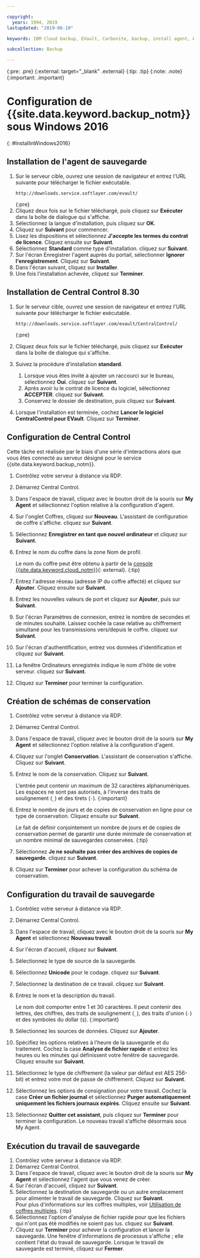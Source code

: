 ```yaml
---

copyright:
  years: 1994, 2019
lastupdated: "2019-06-10"

keywords: IBM Cloud backup, EVault, Carbonite, backup, install agent, Windows

subcollection: Backup

---
```

{:pre: .pre}
{:external: target="_blank" .external}
{:tip: .tip}
{:note: .note}
{:important: .important}

# Configuration de {{site.data.keyword.backup_notm}} sous Windows 2016
{: #InstallinWindows2016}

## Installation de l'agent de sauvegarde

1. Sur le serveur cible, ouvrez une session de navigateur et entrez l'URL suivante pour télécharger le fichier exécutable.
   ```
   http://downloads.service.softlayer.com/evault/
   ```
   {:pre}
2. Cliquez deux fois sur le fichier téléchargé, puis cliquez sur **Exécuter** dans la boîte de dialogue qui s'affiche.
3. Sélectionnez la langue d'installation, puis cliquez sur **OK**.
4. Cliquez sur **Suivant** pour commencer.
5. Lisez les dispositions et sélectionnez **J'accepte les termes du contrat de licence**. Cliquez ensuite sur **Suivant**.
6. Sélectionnez **Standard** comme type d'installation. cliquez sur **Suivant**.
7. Sur l'écran Enregistrer l'agent auprès du portail, sélectionner **Ignorer l'enregistrement**. Cliquez sur **Suivant**.
8. Dans l'écran suivant, cliquez sur **Installer**.
9. Une fois l'installation achevée, cliquez sur **Terminer**.

## Installation de Central Control 8.30

1. Sur le serveur cible, ouvrez une session de navigateur et entrez l'URL suivante pour télécharger le fichier exécutable.

   ```
   http://downloads.service.softlayer.com/evault/CentralControl/
   ```
   {:pre}

2. Cliquez deux fois sur le fichier téléchargé, puis cliquez sur **Exécuter** dans la boîte de dialogue qui s'affiche.
3. Suivez la procédure d'installation **standard**.
   1. Lorsque vous êtes invité à ajouter un raccourci sur le bureau, sélectionnez **Oui**. cliquez sur **Suivant**.
   2. Après avoir lu le contrat de licence du logiciel, sélectionnez **ACCEPTER**. cliquez sur **Suivant**.
   3. Conservez le dossier de destination, puis cliquez sur **Suivant**.
4. Lorsque l'installation est terminée, cochez **Lancer le logiciel CentralControl pour EVault**. Cliquez sur **Terminer**.


## Configuration de Central Control

Cette tâche est réalisée par le biais d'une série d'interactions alors que vous êtes connecté au serveur désigné pour le service {{site.data.keyword.backup_notm}}.

1. Contrôlez votre serveur à distance via RDP.
2. Démarrez Central Control.
3. Dans l'espace de travail, cliquez avec le bouton droit de la souris sur **My Agent** et sélectionnez l'option relative à la configuration d'agent.
4. Sur l'onglet Coffres, cliquez sur **Nouveau**. L'assistant de configuration de coffre s'affiche. cliquez sur **Suivant**.
5. Sélectionnez **Enregistrer en tant que nouvel ordinateur** et cliquez sur **Suivant**.
6. Entrez le nom du coffre dans la zone Nom de profil.

   Le nom du coffre peut être obtenu à partir de la [console {{site.data.keyword.cloud_notm}}](https://{DomainName}/classic/storage/backup){: external}.
   {:tip}
6. Entrez l'adresse réseau (adresse IP du coffre affecté) et cliquez sur **Ajouter**. Cliquez ensuite sur **Suivant**.
7. Entrez les nouvelles valeurs de port et cliquez sur **Ajouter**, puis sur **Suivant**.
8. Sur l'écran Paramètres de connexion, entrez le nombre de secondes et de minutes souhaité. Laissez cochée la case relative au chiffrement simultané pour les transmissions vers/depuis le coffre. cliquez sur **Suivant**.
9. Sur l'écran d'authentification, entrez vos données d'identification et cliquez sur **Suivant**.
10. La fenêtre Ordinateurs enregistrés indique le nom d'hôte de votre serveur. cliquez sur **Suivant**.
11.	Cliquez sur **Terminer** pour terminer la configuration.


## Création de schémas de conservation

1. Contrôlez votre serveur à distance via RDP.
2. Démarrez Central Control.
3. Dans l'espace de travail, cliquez avec le bouton droit de la souris sur **My Agent** et sélectionnez l'option relative à la configuration d'agent.
4. Cliquez sur l'onglet **Conservation**. L'assistant de conservation s'affiche. Cliquez sur **Suivant**.
5. Entrez le nom de la conservation. Cliquez sur **Suivant**.<br/>

   L'entrée peut contenir un maximum de 32 caractères alphanumériques. Les espaces ne sont pas autorisés, à l'inverse des traits de soulignement (`_`) et des tirets (`-`).
   {:important}
6. Entrez le nombre de jours et de copies de conservation en ligne pour ce type de conservation. Cliquez ensuite sur **Suivant**.<br/>

   Le fait de définir conjointement un nombre de jours et de copies de conservation permet de garantir une durée minimale de conservation et un nombre minimal de sauvegardes conservées.
   {:tip}
7. Sélectionnez **Je ne souhaite pas créer des archives de copies de sauvegarde**. cliquez sur **Suivant**.
8. Cliquez sur **Terminer** pour achever la configuration du schéma de conservation.


## Configuration du travail de sauvegarde

1. Contrôlez votre serveur à distance via RDP.
2. Démarrez Central Control.
3. Dans l'espace de travail, cliquez avec le bouton droit de la souris sur **My Agent** et sélectionnez **Nouveau travail**.
4. Sur l'écran d'accueil, cliquez sur **Suivant**.
5. Sélectionnez le type de source de la sauvegarde.
6. Sélectionnez **Unicode** pour le codage. cliquez sur **Suivant**.
7. Sélectionnez la destination de ce travail. cliquez sur **Suivant**.
8. Entrez le nom et la description du travail.<br/>

   Le nom doit comporter entre 1 et 30 caractères. Il peut contenir des lettres, des chiffres, des traits de soulignement (`_`), des traits d'union (`-`) et des symboles du dollar (`$`).
   {:important}
9. Sélectionnez les sources de données. Cliquez sur **Ajouter**.
10. Spécifiez les options relatives à l'heure de la sauvegarde et du traitement. Cochez la case **Analyse de fichier rapide** et entrez les heures ou les minutes qui définissent votre fenêtre de sauvegarde. Cliquez ensuite sur **Suivant**.
11. Sélectionnez le type de chiffrement (la valeur par défaut est AES 256-bit) et entrez votre mot de passe de chiffrement. Cliquez sur **Suivant**.
12. Sélectionnez les options de consignation pour votre travail. Cochez la case **Créer un fichier journal** et sélectionnez **Purger automatiquement uniquement les fichiers journaux expirés**. Cliquez ensuite sur **Suivant**.
13. Sélectionnez **Quitter cet assistant**, puis cliquez sur **Terminer** pour terminer la configuration. Le nouveau travail s'affiche désormais sous My Agent.


## Exécution du travail de sauvegarde

1. Contrôlez votre serveur à distance via RDP.
2. Démarrez Central Control.
3. Dans l'espace de travail, cliquez avec le bouton droit de la souris sur **My Agent** et sélectionnez l'agent que vous venez de créer.
4. Sur l'écran d'accueil, cliquez sur **Suivant**.
5. Sélectionnez la destination de sauvegarde ou un autre emplacement pour alimenter le travail de sauvegarde. Cliquez sur **Suivant**.<br/>
   Pour plus d'informations sur les coffres multiples, voir [Utilisation de coffres multiples](/docs/infrastructure/Backup?topic=Backup-multivault).
   {:tip}
6. Sélectionnez l'option d'analyse de fichier rapide pour que les fichiers qui n'ont pas été modifiés ne soient pas lus. cliquez sur **Suivant**.
7. Cliquez sur **Terminer** pour achever la configuration et lancer la sauvegarde. Une fenêtre d'informations de processus s'affiche ; elle contient l'état du travail de sauvegarde. Lorsque le travail de sauvegarde est terminé, cliquez sur **Fermer**.
